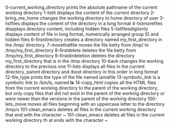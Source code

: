0-current_working_directory prints the absolute pathname of the current working directory
1-listit displays the content of the current directory
2-bring_me_home changes the working directory to home directory of user
3-listfiles displays the content of the directory in a long format
4-listmorefiles dispplays directory content, including hidden files
5-listfilesdigitonly displays content of file in long format, numerically arranged group ID and hidden files
6-firstdirectory creates a directory named my_first_directory in the /tmp/ directory.
7-movethatfile moves the file betty from /tmp/ to /tmp/my_first_directory
8-firstdelete deletes the file betty from /tmp/my_first_directory
9-firstdirdeletion deletes the directory my_first_directory that is in the /tmp directory
10-back changes the working directory to the previous one
11-lists displays all files in the current directory, parent directory and /boot directory in this order in long format
12-file_type prints the type of the file named iamafile
13-symbolic_link is a symbolic link to /bin/ls, named __ls__
14-copy_html copies all the HTML files from the current working directory to the parent of the working directory, but only copy files that did not exist in the parent of the working directory or were newer than the versions in the parent of the working directory
100-lets_move moves all files beginning with an uppercase letter to the directory /tmp/u
101-clean_emacs deletes all files in the current working directory that end with the character ~
101-clean_emacs deletes all files in the current working directory th
at ends with the character ~
